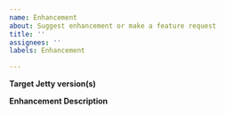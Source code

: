 ```yaml
---
name: Enhancement
about: Suggest enhancement or make a feature request
title: ''
assignees: ''
labels: Enhancement

---
```


**Target Jetty version(s)**

**Enhancement Description**

